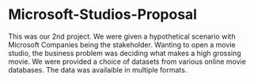 ﻿# Microsoft-Studios-Proposal
This was our 2nd project. We were given a hypothetical scenario with Microsoft Companies being the stakeholder. Wanting to open a movie studio, the business problem was deciding what makes a high grossing movie. We were provided a choice of datasets from various online movie databases. The data was availaible in multiple formats.
